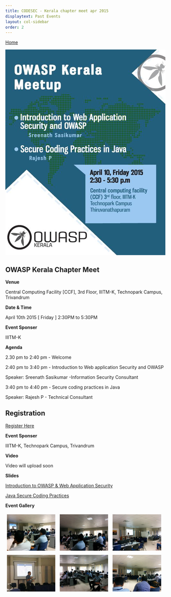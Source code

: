 ```yaml
---
title: CODESEC - Kerala chapter meet apr 2015
displaytext: Past Events
layout: col-sidebar
order: 2
---
```


[Home](../index.html)

![Kerala chapter meet apr 2015](../assets/images/april2015.jpg)


## OWASP Kerala Chapter Meet

**Venue**

   Central Computing Facility [CCF], 3rd Floor, IIITM-K, Technopark Campus, Trivandrum

**Date & Time**

   April 10th 2015 [ Friday ] 2:30PM to 5:30PM

**Event Sponser**

   IIITM-K

**Agenda**

   2.30 pm to 2:40 pm - Welcome
  
   2:40 pm to 3:40 pm - Introduction to Web application Security and OWASP
   
   Speaker: Sreenath Sasikumar -Information Security Consultant
  
   3:40 pm to 4:40 pm - Secure coding practices in Java
   
   Speaker: Rajesh P - Technical Consultant

## Registration    

[Register Here](https://www.eventbrite.com/e/owasp-kerala-meet-april-2015-tickets-16415247447)    

**Event Sponser**

IIITM-K, Technopark Campus, Trivandrum


**Video**

Video will upload soon

**Slides**

[Introduction to OWASP & Web Application Security ](https://www.slideshare.net/OWASPKerala/owasptalk-46926597) 

[Java Secure Coding Practices](https://www.slideshare.net/OWASPKerala/java-secure-codingpractices) 

**Event Gallery**

<!-- ![Event](/assets/images/1aprilevent15.jpeg)    ![Event](/assets/images/2aprilevent15.jpeg)
 -->
<div class="col">
	<a href="../assets/images/3aprilevent15.jpeg" target="new"><img src="../assets/images/3aprilevent15.jpeg" style="display: inline-block;max-width: 98%;height: auto;width: 30%;margin: 1%;" alt="Event" title="Sreenath Sasikumar"/></a>
	<a href="../assets/images/2aprilevent15.jpeg" target="new"><img src="../assets/images/2aprilevent15.jpeg" style="display: inline-block;max-width: 98%;height: auto;width: 30%;margin: 1%;" alt="Event" title="Audience"/></a>
	<a href="../assets/images/1aprilevent15.jpeg" target="new"><img src="../assets/images/1aprilevent15.jpeg"  style="display: inline-block;max-width: 98%;height: auto;width: 30%;margin: 1%;" alt="Event" title="Sreenath Sasikumar"/></a>
</div>
<div class="col">
	<a href="../assets/images/4aprilevent15.jpeg" target="new"><img src="../assets/images/4aprilevent15.jpeg" style="display: inline-block;max-width: 98%;height: auto;width: 30%;margin: 1%;" alt="Event" title="Rajesh Nair"/></a>
	<a href="../assets/images/5aprilevent15.jpeg" target="new"><img src="../assets/images/5aprilevent15.jpeg" style="display: inline-block;max-width: 98%;height: auto;width: 30%;margin: 1%;" alt="Event" title="Audience"/></a>
	<a href="../assets/images/6aprilevent15.jpeg" target="new"><img src="../assets/images/6aprilevent15.jpeg"  style="display: inline-block;max-width: 98%;height: auto;width: 30%;margin: 1%;" alt="Event" title="Rajesh Nair"/></a>
</div>